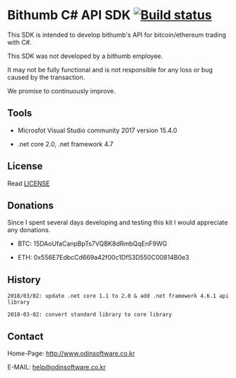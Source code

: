 # Bithumb C# API SDK [![Build status](https://ci.appveyor.com/api/projects/status/dnp9i3t6sexv9tpa?svg=true)](https://ci.appveyor.com/project/lisa3907/bithumb-csharp)

This SDK is intended to develop bithumb's API for bitcoin/ethereum trading with C#.

This SDK was not developed by a bithumb employee.

It may not be fully functional and is not responsible for any loss or bug caused by the transaction.

We promise to continuously improve.

## Tools

- Microsfot Visual Studio community 2017 version 15.4.0

- .net core 2.0, .net framework 4.7

## License

Read [LICENSE](LICENSE)

## Donations

Since I spent several days developing and testing this kit I would appreciate any donations.

- BTC: 15DAoUfaCanpBpTs7VQBK8dRmbQqEnF9WG

- ETH: 0x556E7EdbcCd669a42f00c1Df53D550C00814B0e3

## History

```
2018/03/02: update .net core 1.1 to 2.0 & add .net framework 4.6.1 api library

2018-03-02: convert standard library to core library

```

## Contact

Home-Page: http://www.odinsoftware.co.kr

E-MAIL: help@odinsoftware.co.kr
